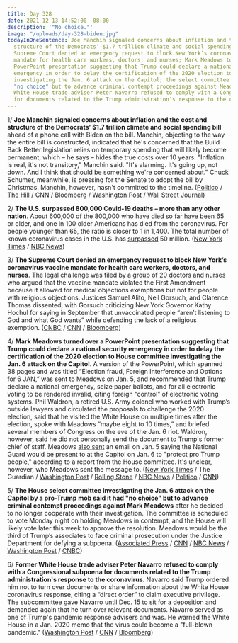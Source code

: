 ```yaml
---
title: Day 328
date: 2021-12-13 14:52:00 -08:00
description: '"No choice."'
image: "/uploads/day-328-biden.jpg"
todayInOneSentence: Joe Manchin signaled concerns about inflation and the cost and
  structure of the Democrats’ $1.7 trillion climate and social spending bill; the
  Supreme Court denied an emergency request to block New York’s coronavirus vaccine
  mandate for health care workers, doctors, and nurses; Mark Meadows turned over a
  PowerPoint presentation suggesting that Trump could declare a national security
  emergency in order to delay the certification of the 2020 election to House committee
  investigating the Jan. 6 attack on the Capitol; the select committee said it had
  "no choice" but to advance criminal contempt proceedings against Meadows; and former
  White House trade adviser Peter Navarro refused to comply with a Congressional subpoena
  for documents related to the Trump administration's response to the coronavirus.
---
```


1/ **Joe Manchin signaled concerns about inflation and the cost and structure of the Democrats’ $1.7 trillion climate and social spending bill** ahead of a phone call with Biden on the bill. Manchin, objecting to the way the entire bill is constructed, indicated that he's concerned that the Build Back Better legislation relies on temporary spending that will likely become permanent, which – he says – hides the true costs over 10 years. "Inflation is real, it's not transitory," Manchin said. "It's alarming. It's going up, not down. And I think that should be something we're concerned about." Chuck Schumer, meanwhile, is pressing for the Senate to adopt the bill by Christmas. Manchin, however, hasn't committed to the timeline. ([Politico](https://www.politico.com/news/2021/12/13/manchin-fiscal-concerns-524158) / [The Hill](https://thehill.com/homenews/senate/585557-manchin-raises-inflation-concerns-ahead-of-pivotal-biden-talk) / [CNN](https://www.cnn.com/2021/12/13/politics/joe-manchin-congress-social-safety-net-bill/) / [Bloomberg](https://www.bloomberg.com/news/articles/2021-12-13/manchin-leaves-door-open-to-biden-plan-cites-inflation-worries?sref=MIBMEEoj) / [Washington Post](https://www.washingtonpost.com/us-policy/2021/12/13/senate-biden-manchin-spending/) / [Wall Street Journal](https://www.wsj.com/articles/biden-aims-to-win-pivotal-democrats-support-for-2-trillion-spending-plan-11639341192))

2/ **The U.S. surpassed 800,000 Covid-19 deaths – more than any other nation**. About 600,000 of the 800,000 who have died so far have been 65 or older, and one in 100 older Americans has died from the coronavirus. For people younger than 65, the ratio is closer to 1 in 1,400. The total number of known coronavirus cases in the U.S. has [surpassed](https://www.nytimes.com/live/2021/12/13/world/covid-omicron-vaccines#50-million-covid-cases) 50 million. ([New York Times](https://www.nytimes.com/2021/12/13/us/covid-deaths-elderly-americans.html) / [NBC News](https://www.nbcnews.com/news/us-news/least-800000-americans-died-covid-rcna8380))

3/ **The Supreme Court denied an emergency request to block New York’s coronavirus vaccine mandate for health care workers, doctors, and nurses**. The legal challenge was filed by a group of 20 doctors and nurses who argued that the vaccine mandate violated the First Amendment because it allowed for medical objections exemptions but not for people with religious objections. Justices Samuel Alito, Neil Gorsuch, and Clarence Thomas dissented, with Gorsuch criticizing New York Governor Kathy Hochul for saying in September that unvaccinated people “aren’t listening to God and what God wants” while defending the lack of a religious exemption. ([CNBC](https://www.cnbc.com/2021/12/13/supreme-court-rejects-bid-to-block-covid-vaccine-mandate-for-ny-health-workers.html) / [CNN](https://www.cnn.com/2021/12/13/politics/supreme-court-new-york-vaccine-mandate/index.html) / [Bloomberg](https://www.bloomberg.com/news/articles/2021-12-13/high-court-allows-vaccine-mandate-for-n-y-health-care-workers?sref=MIBMEEoj))

4/ **Mark Meadows turned over a PowerPoint presentation suggesting that Trump could declare a national security emergency in order to delay the certification of the 2020 election to House committee investigating the Jan. 6 attack on the Capitol**. A version of the PowerPoint, which spanned 38 pages and was titled “Election fraud, Foreign Interference and Options for 6 JAN,” was sent to Meadows on Jan. 5, and recommended that Trump declare a national emergency, seize paper ballots, and for all electronic voting to be rendered invalid, citing foreign “control” of electronic voting systems. Phil Waldron, a retired U.S. Army colonel who worked with Trump’s outside lawyers and circulated the proposals to challenge the 2020 election, said that he visited the White House on multiple times after the election, spoke with Meadows “maybe eight to 10 times,” and briefed several members of Congress on the eve of the Jan. 6 riot. Waldron, however, said he did not personally send the document to Trump's former chief of staff. Meadows [also sent](https://www.nytimes.com/2021/12/12/us/politics/mark-meadows-capitol-attack.html) an email on Jan. 5 saying the National Guard would be present to at the Capitol on Jan. 6 to "protect pro Trump people," according to a report from the House committee. It's unclear, however, who Meadows sent the message to. ([New York Times](https://www.nytimes.com/2021/12/10/us/politics/capitol-attack-meadows-powerpoint.html) / The Guardian / [Washington Post](https://www.washingtonpost.com/investigations/phil-waldron-mark-meadows-powerpoint/2021/12/11/4ea67938-59df-11ec-9a18-a506cf3aa31d_story.html) / [Rolling Stone](https://www.rollingstone.com/politics/politics-news/mark-meadows-overturn-election-results-jan-6-committee-1269532/) / [NBC News](https://www.nbcnews.com/politics/congress/white-house-official-allegedly-said-national-guard-troops-protect-trum-rcna8530) / [Politico](https://www.politico.com/news/2021/12/12/meadows-jan-6-national-guard-trump-524133) / [CNN](https://www.cnn.com/2021/12/12/politics/mark-meadows-january-committee-contempt-of-congress-resolution/index.html))

5/ **The House select committee investigating the Jan. 6 attack on the Capitol by a pro-Trump mob said it had "no choice" but to advance criminal contempt proceedings against Mark Meadows** after he decided to no longer cooperate with their investigation. The committee is scheduled to vote Monday night on holding Meadows in contempt, and the House will likely vote later this week to approve the resolution. Meadows would be the third of Trump’s associates to face criminal prosecution under the Justice Department for defying a subpoena. ([Associated Press](https://apnews.com/article/steve-bannon-donald-trump-presidential-elections-capitol-siege-elections-e59a77b5b4259276163219f009ab6459) / [CNN](https://www.cnn.com/2021/12/13/politics/january-6-meadows-contempt-report-vote/index.html) / [NBC News](https://www.nbcnews.com/politics/congress/mark-meadows-lawyer-argues-against-contempt-charges-ahead-jan-6-n1285840) / [Washington Post](https://www.washingtonpost.com/politics/jan-6-house-meadows-subpoena/2021/12/13/271713a6-5c1d-11ec-bda6-25c1f558dd09_story.html) / [CNBC](https://www.cnbc.com/2021/12/13/house-jan-6-probe-sheds-light-on-trump-aide-mark-meadows-records-before-contempt-vote.html))

6/ **Former White House trade adviser Peter Navarro refused to comply with a Congressional subpoena for documents related to the Trump administration's response to the coronavirus**. Navarro said Trump ordered him not to turn over documents or share information about the White House coronavirus response, citing a “direct order” to claim executive privilege. The subcommittee gave Navarro until Dec. 15 to sit for a deposition and demanded again that he turn over relevant documents. Navarro served as one of Trump's pandemic response advisers and was. He warned the White House in a Jan. 2020 memo that the virus could become a "full-blown pandemic." ([Washington Post](https://www.washingtonpost.com/health/2021/12/11/navarro-defies-democrats-subpoena-coronavirus-response/) / [CNN](https://www.cnn.com/2021/12/11/politics/peter-navarro-documents-covid-19-probe/index.html) / [Bloomberg](https://www.bloomberg.com/news/articles/2021-12-11/former-trump-trade-aide-navarro-gets-subpoena-warning-from-panel?sref=MIBMEEoj))
